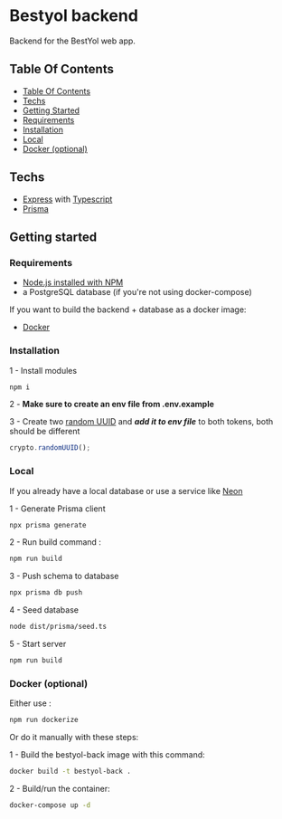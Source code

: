 # Bestyol backend

Backend for the BestYol web app.

## Table Of Contents

-   [Table Of Contents](#table-of-contents)
-   [Techs](#Techs)
-   [Getting Started](#getting-started)
-   [Requirements](#requirements)
-   [Installation](#installation)
-   [Local](#local)
-   [Docker (optional)](#docker-optional)

## Techs

-   [Express](https://expressjs.com/en/5x/api.html) with [Typescript](https://www.typescriptlang.org/docs/)
-   [Prisma](https://www.prisma.io/docs)

## Getting started

### Requirements

-   [Node.js installed with NPM](https://nodejs.org/en/download/package-manager)
-   a PostgreSQL database (if you're not using docker-compose)

If you want to build the backend + database as a docker image:

-   [Docker](https://www.docker.com/)

### Installation

1 - Install modules

```bash
npm i
```

2 - **Make sure to create an env file from .env.example**

3 - Create two [random UUID](https://developer.mozilla.org/en-US/docs/Web/API/Crypto/randomUUID) and **_add it to env file_** to both tokens, both should be different

```js
crypto.randomUUID();
```

### Local

If you already have a local database or use a service like [Neon](https://neon.tech/)

1 - Generate Prisma client

```bash
npx prisma generate
```

2 - Run build command :

```bash
npm run build
```

3 - Push schema to database

```bash
npx prisma db push
```

4 - Seed database

```bash
node dist/prisma/seed.ts
```

5 - Start server

```bash
npm run build
```

### Docker (optional)

Either use :

```bash
npm run dockerize
```

Or do it manually with these steps:

1 - Build the bestyol-back image with this command:

```bash
docker build -t bestyol-back .
```

2 - Build/run the container:

```bash
docker-compose up -d
```

